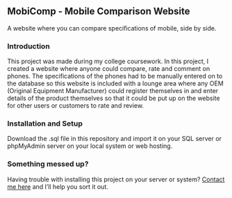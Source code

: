 ## MobiComp - Mobile Comparison Website

A website where you can compare specifications of mobile, side by side.

### Introduction
This project was made during my college coursework. In this project, I created a website where anyone could compare, rate and comment on phones. The specifications of the phones had to be manually entered on to the database so this website is included with a lounge area where any OEM (Original Equipment Manufacturer) could register themselves in and enter details of the product themselves so that it could be put up on the website for other users or customers to rate and review.

### Installation and Setup
Download the .sql file in this repository and import it on your SQL server or phpMyAdmin server on your local system or web hosting.

### Something messed up?

Having trouble with installing this project on your server or system? [Contact me here](mailto:sumitk11@hotmail.com) and I’ll help you sort it out.
